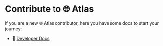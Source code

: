 # Contribute to 🌐 Atlas

If you are a new 🌐 Atlas contributor, here you have some docs to start your journey:

- 📔 [Developer Docs](./develop.md)
